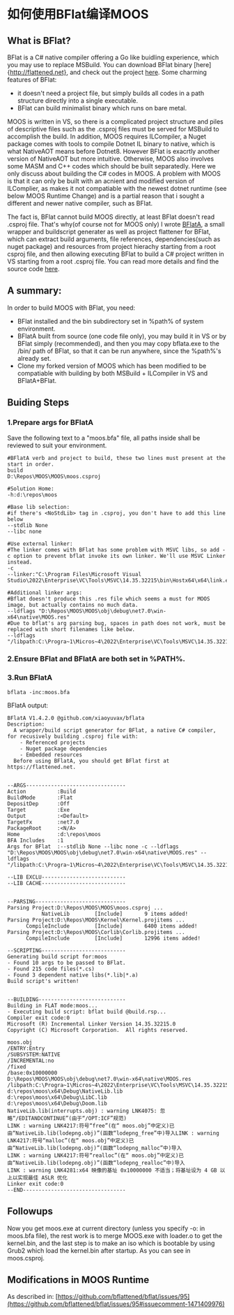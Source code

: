 
# 如何使用BFlat编译MOOS

## What is BFlat?
BFlat is a C# native compiler offering a Go like buidling experience, which you may use to replace MSBuild. You can download BFlat binary [here]{http://flattened.net}, and check out the project [here](https://github.com/bflattened/bflat). 
Some charming features of BFlat: 
- it doesn't need a project file, but simply builds all codes in a path structure directly into a single executable.
- BFlat can build minimalist binary which runs on bare metal.


MOOS is written in VS, so there is a complicated project structure and piles of descriptive files such as the .csproj files must be served for MSBuild to accomplish the build. In addition, MOOS requires ILCompiler, a Nuget package comes with tools to compile Dotnet IL binary to native, which is what NativeAOT means before Dotnet8. However BFlat is exacrtly another version of NativeAOT but more intuitive.
Otherwise, MOOS also involves some MASM and C++ codes which should be built separatedly. Here we only discuss about building the C# codes in MOOS.
A problem with MOOS is that it can only be built with an acnient and modified version of ILComplier, as makes it not compatiable with the newest dotnet runtime (see below MOOS Runtime Change) and is a partial reason that i sought a different and newer native compiler, such as BFlat.

The fact is, BFlat cannot build MOOS directly, at least BFlat doesn't read .csproj file. That's why(of course not for MOOS only) I wrote [BFlatA](https://github.com/xiaoyuvax/bflata), a small wrapper and buildscript generater as well as project flattener for BFlat, which can extract build arguments, file references, dependencies(such as nuget package) and resources from project hierachy starting from a root csproj file, and then allowing executing BFlat to build a C# project written in VS starting from a root .csproj file. You can read more details and find the source code [here](https://github.com/xiaoyuvax/bflata).

## A summary:
In order to build MOOS with BFlat, you need:
- BFlat installed and the bin subdirectory set in %path% of system environment.
- BFlatA built from source (one code file only), you may build it in VS or by BFlat simply (recommended), and then you may copy bflata.exe to the /bin/ path of BFlat, so that it can be run anywhere, since the %path%'s already set.
- Clone my forked version of MOOS which has been modified to be compatiable with building by both MSBuild + ILCompiler in VS and BFlatA+BFlat.

## Buiding Steps
### 1.Prepare args for BFlatA
Save the following text to a "moos.bfa" file, all paths inside shall be reviewed to suit your environment.

	#BFlatA verb and project to build, these two lines must present at the start in order.
	build
	D:\Repos\MOOS\MOOS\moos.csproj

	#Solution Home:
	-h:d:\repos\moos 

	#Base lib selection:
	#if there's <NoStdLib> tag in .csproj, you don't have to add this line below
	--stdlib None
	--libc none

	#Use external linker:
	#The linker comes with BFlat has some problem with MSVC libs, so add -c option to prevent bflat invoke its own linker. We'll use MSVC Linker instead.
	-c 
	--linker:"C:\Program Files\Microsoft Visual Studio\2022\Enterprise\VC\Tools\MSVC\14.35.32215\bin\Hostx64\x64\link.exe"

	#Additional linker args:
	#Bflat doesn't produce this .res file which seems a must for MOOS image, but actually contains no much data.
	--ldflags "D:\Repos\MOOS\MOOS\obj\debug\net7.0\win-x64\native\MOOS.res"
	#Due to bflat's arg parsing bug, spaces in path does not work, must be replaced with short filenames like below.
	--ldflags "/libpath:C:\Progra~1\Micros~4\2022\Enterprise\VC\Tools\MSVC\14.35.32215\lib\x64"

### 2.Ensure BFlat and BFlatA are both set in %PATH%.
### 3.Run BFlatA 

    bflata -inc:moos.bfa

BFlatA output:

	BFlatA V1.4.2.0 @github.com/xiaoyuvax/bflata
	Description:
	  A wrapper/build script generator for BFlat, a native C# compiler, for recusively building .csproj file with:
	    - Referenced projects
	    - Nuget package dependencies
	    - Embedded resources
	  Before using BFlatA, you should get BFlat first at https://flattened.net.


	--ARGS--------------------------------
	Action          :Build
	BuildMode       :Flat
	DepositDep      :Off
	Target          :Exe
	Output          :<Default>
	TargetFx        :net7.0
	PackageRoot     :<N/A>
	Home            :d:\repos\moos
	BFA Includes    :1
	Args for BFlat  :--stdlib None --libc none -c --ldflags "D:\Repos\MOOS\MOOS\obj\debug\net7.0\win-x64\native\MOOS.res" --ldflags "/libpath:C:\Progra~1\Micros~4\2022\Enterprise\VC\Tools\MSVC\14.35.32215\lib\x64"

	--LIB EXCLU---------------------------
	--LIB CACHE---------------------------


	--PARSING-----------------------------
	Parsing Project:D:\Repos\MOOS\MOOS\moos.csproj ...
		       NativeLib        [Include]       9 items added!
	Parsing Project:D:\Repos\MOOS\Kernel\Kernel.projitems ...
		  CompileInclude        [Include]       6400 items added!
	Parsing Project:D:\Repos\MOOS\Corlib\Corlib.projitems ...
		  CompileInclude        [Include]       12996 items added!

	--SCRIPTING---------------------------
	Generating build script for:moos
	- Found 10 args to be passed to BFlat.
	- Found 215 code files(*.cs)
	- Found 3 dependent native libs(*.lib|*.a)
	Build script's written!


	--BUILDING----------------------------
	Building in FLAT mode:moos...
	- Executing build script: bflat build @build.rsp...
	Compiler exit code:0
	Microsoft (R) Incremental Linker Version 14.35.32215.0
	Copyright (C) Microsoft Corporation.  All rights reserved.

	moos.obj
	/ENTRY:Entry
	/SUBSYSTEM:NATIVE
	/INCREMENTAL:no
	/fixed
	/base:0x10000000
	D:\Repos\MOOS\MOOS\obj\debug\net7.0\win-x64\native\MOOS.res
	/libpath:C:\Progra~1\Micros~4\2022\Enterprise\VC\Tools\MSVC\14.35.32215\lib\x64
	d:\repos\moos\x64\Debug\NativeLib.lib
	d:\repos\moos\x64\Debug\LibC.lib
	d:\repos\moos\x64\Debug\Doom.lib
	NativeLib.lib(interrupts.obj) : warning LNK4075: 忽略“/EDITANDCONTINUE”(由于“/OPT:ICF”规范)
	LINK : warning LNK4217:符号“free”(在“ moos.obj”中定义)已由“NativeLib.lib(lodepng.obj)”(函数“lodepng_free”中)导入LINK : warning LNK4217:符号“malloc”(在“ moos.obj”中定义)已由“NativeLib.lib(lodepng.obj)”(函数“lodepng_malloc”中)导入
	LINK : warning LNK4217:符号“realloc”(在“ moos.obj”中定义)已由“NativeLib.lib(lodepng.obj)”(函数“lodepng_realloc”中)导入
	LINK : warning LNK4281:x64 映像的基址 0x10000000 不适当；将基址设为 4 GB 以上以实现最佳 ASLR 优化
	Linker exit code:0
	--END---------------------------------

## Followups
Now you get moos.exe at current directory (unless you specify -o:<output file> in moos.bfa file), the rest work is to merge MOOS.exe with loader.o to get the kernel.bin, and the last step is to make an iso which is bootable by using Grub2 which load the kernel.bin after startup. As you can see in moos.csproj.

## Modifications in MOOS Runtime

As described in:
[https://github.com/bflattened/bflat/issues/95](https://github.com/bflattened/bflat/issues/95#issuecomment-1471409976)




